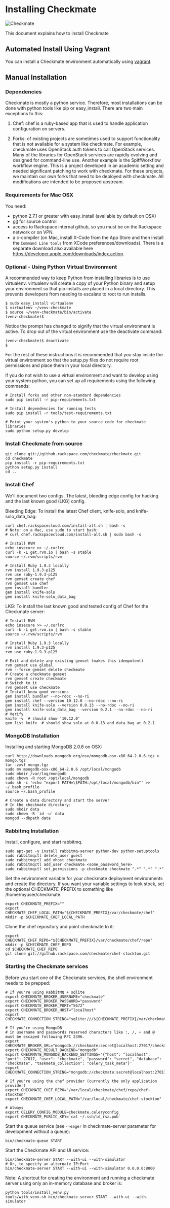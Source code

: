 # Installing Checkmate
![Checkmate](https://github.rackspace.com/checkmate/checkmate/raw/master/checkmate/static/img/checkmate.png)

This document explains how to install Checkmate

## Automated Install Using Vagrant

You can install a Checkmate environment automatically using [vagrant](https://github.rackspace.com/checkmate/checkmate/blob/master/vagrant/README.md).


## Manual Installation

### Dependencies

Checkmate is mostly a python service. Therefore, most installations can be
done with python tools like pip or easy_install. There are two main exceptions
to this:

1. Chef: chef is a ruby-based app that is used to handle application
configuration on servers.

2. Forks: of existing projects are sometimes used to support functionality that
is not available for a system like checkmate. For example, checkmate uses
OpenStack auth tokens to call OpenStack services. Many of the libraries for
OpenStack services are rapidly evolving and designed for command-line use.
Another example is the SpiffWorkflow workflow engine. This is a project
developed in an academic setting and needed significant patching to work with
checkmate. For these projects, we maintain our own forks that need to be
deployed with checkmate. All modifications are intended to be proposed upstream.

### Requirements for Mac OSX

You need:

- python 2.7.1 or greater with easy_install (available by default on OSX)
- [git](http://git-scm.com/download) for source control
- access to Rackspace internal github, so you must be on the Rackspace network
  or on VPN.
- a c-compiler (on Mac, install X-Code from the App Store and then install the
  `Command Line tools` from XCode preferences/downloads). There is a separate
  download also available here
  https://developer.apple.com/downloads/index.action.

### Optional - Using Python Virtual Environment

A recommended way to keep Python from installing libraries is to use
virtualenv. virtualenv will create a copy of your Python binary and setup your
environment so that pip installs are placed in a local directory. This prevents
developers from needing to escalate to root to run installs.

    $ sudo easy_install virtualenv
    $ virtualenv ~/venv-checkmate
    $ source ~/venv-checkmate/bin/activate
    (venv-checkmate)$

Notice the prompt has changed to signify that the virtual environment is active.
To drop out of the virtual environment use the deactivate command:

    (venv-checkmate)$ deactivate
    $

For the rest of these instructions it is recommended that you stay inside the
virtual environment so that the setup.py files do not require root permissions
and place them in your local directory.

If you do not wish to use a virtual environment and want to develop using your
system python, you can set up all requirements using the following commands:

    # Install forks and other non-standard dependencies
    sudo pip install -r pip-requirements.txt

    # Install dependencies for running tests
    sudo pip install -r tools/test-requirements.txt

    # Point your system's python to your source code for checkmate libraries
    sudo python setup.py develop


### Install Checkmate from source

    git clone git://github.rackspace.com/checkmate/checkmate.git
    cd checkmate
    pip install -r pip-requirements.txt
    python setup.py install
    cd ..

### Install Chef

We'll document two configs. The latest, bleeding edge config for hacking and the
last known good (LKG) config.

Bleeding Edge: To install the latest Chef client, knife-solo, and
knife-solo_data_bag:

    curl chef.rackspacecloud.com/install-alt.sh | bash -s
    # Note: on a Mac, use sudo to start bash:
    # curl chef.rackspacecloud.com/install-alt.sh | sudo bash -s

    # Install RVM
    echo insecure >> ~/.curlrc
    curl -k -L get.rvm.io | bash -s stable
    source ~/.rvm/scripts/rvm

    # Install Ruby 1.9.3 locally
    rvm install 1.9.3-p125
    rvm use ruby-1.9.3-p125
    rvm gemset create chef
    rvm gemset use chef
    gem install bundler
    gem install knife-solo
    gem install knife-solo_data_bag

LKG: To install the last known good and tested config of Chef for the Checkmate
server:

    # Install RVM
    echo insecure >> ~/.curlrc
    curl -k -L get.rvm.io | bash -s stable
    source ~/.rvm/scripts/rvm

    # Install Ruby 1.9.3 locally
    rvm install 1.9.3-p125
    rvm use ruby-1.9.3-p125

    # Exit and delete any existing gemset (makes this idempotent)
    rvm gemset use global
    rvm --force gemset delete checkmate
    # Create a checkmate gemset
    rvm gemset create checkmate
    # Switch to it
    rvm gemset use checkmate
    # Install know good versions
    gem install bundler --no-rdoc --no-ri
    gem install chef --version 10.12.0 --no-rdoc --no-ri
    gem install knife-solo --version 0.0.13 --no-rdoc --no-ri
    gem install knife-solo_data_bag --version 0.2.1 --no-rdoc --no-ri
    # Verify
    knife -v  # should show '10.12.0'
    gem list knife  # should show solo at 0.0.13 and data_bag at 0.2.1

### MongoDB Installation

Installing and starting MongoDB 2.0.6 on OSX:

    curl http://downloads.mongodb.org/osx/mongodb-osx-x86_64-2.0.6.tgz > mongo.tgz
    tar -zxvf mongo.tgz
    sudo mv mongodb-osx-x86_64-2.0.6 /opt/local/mongodb
    sudo mkdir /var/log/mongodb
    sudo chown -R root /opt/local/mongodb
    sudo sh -c 'echo "export PATH=\$PATH:/opt/local/mongodb/bin"' >> ~/.bash_profile
    source ~/.bash_profile

    # Create a data directory and start the server
    # In the checkmate directory:
    sudo mkdir data
    sudo chown -R `id -u` data
    mongod --dbpath data

### Rabbitmq Installation

Install, configure, and start rabbitmq.

    sudo apt-get -y install rabbitmq-server python-dev python-setuptools
    sudo rabbitmqctl delete_user guest
    sudo rabbitmqctl add_vhost checkmate
    sudo rabbitmqctl add_user checkmate <some_password_here>
    sudo rabbitmqctl set_permissions -p checkmate checkmate ".*" ".*" ".*"

Set the environment variable for your checkmate deployment environments and
create the directory. If you want your variable settings to look stock, set
the optional CHECKMATE_PREFIX to something like /home/myuser/checkmate.

    export CHECKMATE_PREFIX=""
    export CHECKMATE_CHEF_LOCAL_PATH="${CHECKMATE_PREFIX}/var/checkmate/chef"
    mkdir -p $CHECKMATE_CHEF_LOCAL_PATH

Clone the chef repository and point checkmate to it:

    export CHECKMATE_CHEF_REPO="${CHECKMATE_PREFIX}/var/checkmate/chef/repo"
    mkdir -p $CHECKMATE_CHEF_REPO
    cd $CHECKMATE_CHEF_REPO
    git clone git://github.rackspace.com/checkmate/chef-stockton.git

### Starting the Checkmate services

Before you start one of the Checkmate services, the shell environment needs to
be prepped:

    # If you're using RabbitMQ + sqlite
    export CHECKMATE_BROKER_USERNAME="checkmate"
    export CHECKMATE_BROKER_PASSWORD="password"
    export CHECKMATE_BROKER_PORT="5672"
    export CHECKMATE_BROKER_HOST="localhost"
    export CHECKMATE_CONNECTION_STRING="sqlite:///${CHECKMATE_PREFIX}/var/checkmate/data/db.sqlite"
    
    # If you're using MongoDB
    # in username and passwords reserved characters like :, /, + and @ must be escaped following RFC 2396.
    export CHECKMATE_BROKER_URL="mongodb://checkmate:secret@localhost:27017/checkmate"
    export CHECKMATE_RESULT_BACKEND="mongodb"
    export CHECKMATE_MONGODB_BACKEND_SETTINGS='{"host": "localhost", "port": 27017, "user": "checkmate", "password": "secret", "database": "checkmate", "taskmeta_collection": "celery_task_meta"}'
    export CHECKMATE_CONNECTION_STRING="mongodb://checkmate:secret@localhost:27017/checkmate"

    # If you're using the chef provider (currently the only application provider)
    export CHECKMATE_CHEF_REPO="/var/local/checkmate/chef/repo/chef-stockton"
    export CHECKMATE_CHEF_LOCAL_PATH="/var/local/checkmate/chef-stockton"

    # Always
    export CELERY_CONFIG_MODULE=checkmate.celeryconfig
    export CHECKMATE_PUBLIC_KEY=`cat ~/.ssh/id_rsa.pub`

Start the queue service (see `--eager` in checkmate-server parameter for
development without a queue):

    bin/checkmate-queue START

Start the Checkmate API and UI service:

    bin/checkmate-server START --with-ui --with-simulator
    # Or, to specify an alternate IP:Port
    bin/checkmate-server START --with-ui --with-simulator 0.0.0.0:8000


Note: A shortcut for creating the environment and running a checkmate server
using only an in-memory database and broker is:

    python tools/install_venv.py
    tools/with_venv.sh bin/checkmate-server START --with-ui --with-simulator
